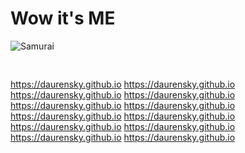 # Wow it's ME

<img src="https://daurensky.github.io/public/img/samurai.gif" alt="Samurai" style="margin-bottom: 30px">

https://daurensky.github.io https://daurensky.github.io https://daurensky.github.io https://daurensky.github.io https://daurensky.github.io
https://daurensky.github.io https://daurensky.github.io https://daurensky.github.io https://daurensky.github.io https://daurensky.github.io
https://daurensky.github.io https://daurensky.github.io 

